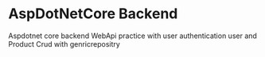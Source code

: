 # AspDotNetCore Backend
 Aspdotnet core backend WebApi practice with user authentication user and Product Crud  with genricrepositry
